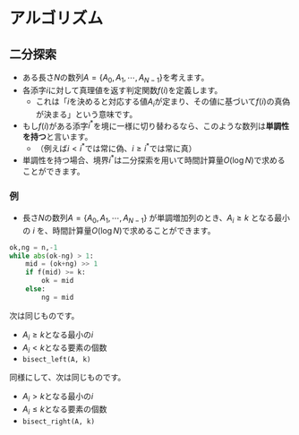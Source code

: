 # アルゴリズム


## 二分探索

* ある長さ$N$の数列$A=\lbrace A_0,A_1,\cdots,A_{N-1}\rbrace$を考えます。
* 各添字$i$に対して真理値を返す判定関数$f(i)$を定義します。
  * これは「$i$を決めると対応する値$A_i$が定まり、その値に基づいて$f(i)$の真偽が決まる」という意味です。
* もし$f(i)$がある添字$i^{\ast}$を境に一様に切り替わるなら、このような数列は**単調性を持つ**と言います。
  * （例えば$i<i^{\ast}$では常に偽、$i\geq i^{\ast}$では常に真）
* 単調性を持つ場合、境界$i^{\ast}$は二分探索を用いて時間計算量$O(\log N)$で求めることができます。

### 例

* 長さ$N$の数列$A=\lbrace A_0,A_1,\cdots,A_{N-1}\rbrace$ が単調増加列のとき、$A_{i} \geq k$ となる最小の $i$ を、時間計算量${O(\log N)}$で求めることができます。

```python
ok,ng = n,-1
while abs(ok-ng) > 1:
    mid = (ok+ng) >> 1
    if f(mid) >= k:
        ok = mid
    else:
        ng = mid
```

次は同じものです。
* $A_i\geq k$となる最小の${i}$
* $A_i< k$となる要素の個数
* `bisect_left(A, k)`

同様にして、次は同じものです。

* $A_i > k$となる最小の$i$
* $A_i \leq k$となる要素の個数
* `bisect_right(A, k)`